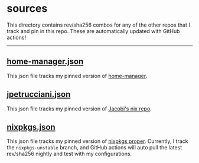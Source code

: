 # sources

This directory contains rev/sha256 combos for any of the other repos that I track and pin in this repo. These are automatically updated with GitHub actions!

---

## [home-manager.json](./home-manager.json)

This json file tracks my pinned version of [home-manager](https://github.com/nix-community/home-manager).

## [jpetrucciani.json](./jpetrucciani.json)

This json file tracks my pinned version of [Jacobi's nix repo](https://github.com/jpetrucciani/nix).

## [nixpkgs.json](./nixpkgs.json)

This json file tracks my pinned version of [nixpkgs proper](https://github.com/NixOS/nixpkgs). Currently, I track the `nixpkgs-unstable` branch, and GitHub actions will auto pull the latest rev/sha256 nightly and test with my configurations.

